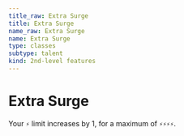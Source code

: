 ```yaml
---
title_raw: Extra Surge
title: Extra Surge
name_raw: Extra Surge
name: Extra Surge
type: classes
subtype: talent
kind: 2nd-level features
---
```


# Extra Surge

Your `⚡` limit increases by 1, for a maximum of `⚡⚡⚡⚡`.

